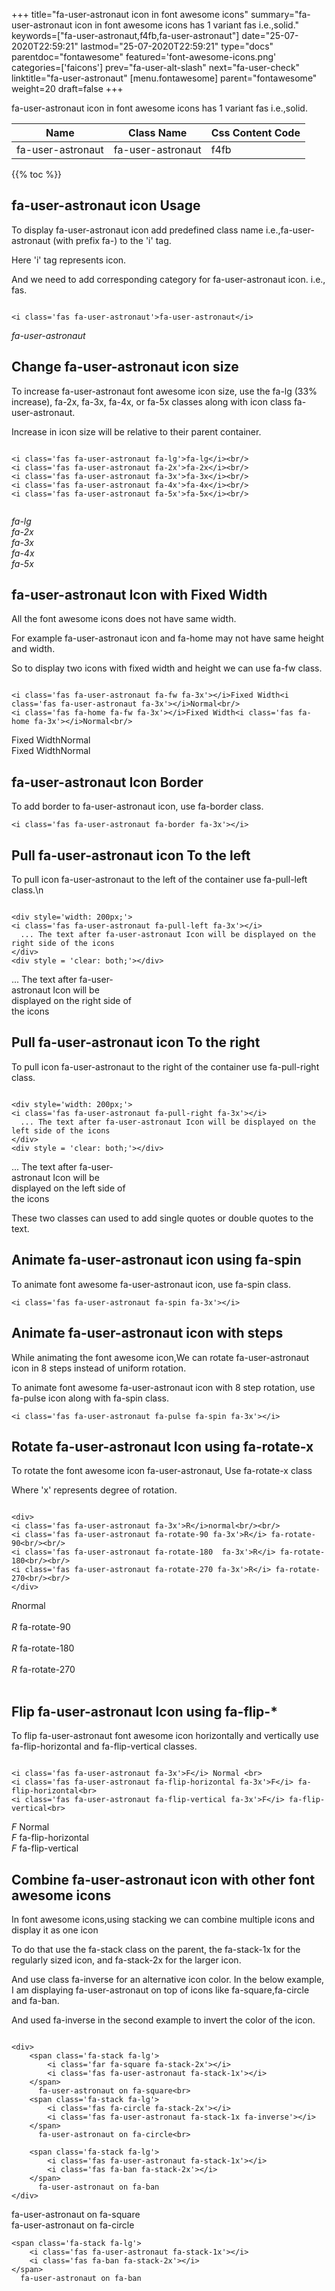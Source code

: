 +++
title="fa-user-astronaut icon in font awesome icons"
summary="fa-user-astronaut icon in font awesome icons has 1 variant fas i.e.,solid."
keywords=["fa-user-astronaut,f4fb,fa-user-astronaut"]
date="25-07-2020T22:59:21"
lastmod="25-07-2020T22:59:21"
type="docs"
parentdoc="fontawesome"
featured='font-awesome-icons.png'
categories=['faicons']
prev="fa-user-alt-slash"
next="fa-user-check"
linktitle="fa-user-astronaut"
[menu.fontawesome]
parent="fontawesome"
weight=20
draft=false
+++


fa-user-astronaut icon in font awesome icons has 1 variant fas i.e.,solid.

<div class='table-responsive'><table class='table'><thead><tr><th>Name</th><th>Class Name</th><th>Css Content Code</th></tr></thead><tbody><tr><td>fa-user-astronaut</td><td>fa-user-astronaut</td><td>f4fb</td></tr></tbody></table></div>


{{% toc %}}


## fa-user-astronaut icon Usage

To display fa-user-astronaut icon add predefined class name i.e.,fa-user-astronaut (with prefix fa-) to the 'i' tag.

Here 'i' tag represents icon.

And we need to add corresponding category for fa-user-astronaut icon. i.e., fas.


```

<i class='fas fa-user-astronaut'>fa-user-astronaut</i>
```

<i class='fas fa-user-astronaut'>fa-user-astronaut</i>




## Change fa-user-astronaut icon size
To increase fa-user-astronaut font awesome icon size, use the fa-lg (33% increase), fa-2x, fa-3x, fa-4x, or fa-5x classes along with icon class fa-user-astronaut.

Increase in icon size will be relative to their parent container. 

```

<i class='fas fa-user-astronaut fa-lg'>fa-lg</i><br/>
<i class='fas fa-user-astronaut fa-2x'>fa-2x</i><br/>
<i class='fas fa-user-astronaut fa-3x'>fa-3x</i><br/>
<i class='fas fa-user-astronaut fa-4x'>fa-4x</i><br/>
<i class='fas fa-user-astronaut fa-5x'>fa-5x</i><br/>
            
```

<i class='fas fa-user-astronaut fa-lg'>fa-lg</i><br/>
<i class='fas fa-user-astronaut fa-2x'>fa-2x</i><br/>
<i class='fas fa-user-astronaut fa-3x'>fa-3x</i><br/>
<i class='fas fa-user-astronaut fa-4x'>fa-4x</i><br/>
<i class='fas fa-user-astronaut fa-5x'>fa-5x</i><br/>
            



## fa-user-astronaut Icon with Fixed Width 

All the font awesome icons does not have same width.

For example fa-user-astronaut icon and fa-home may not have same height and width.

So to display two icons with fixed width and height we can use fa-fw class.


```

<i class='fas fa-user-astronaut fa-fw fa-3x'></i>Fixed Width<i class='fas fa-user-astronaut fa-3x'></i>Normal<br/>
<i class='fas fa-home fa-fw fa-3x'></i>Fixed Width<i class='fas fa-home fa-3x'></i>Normal<br/>
```

<i class='fas fa-user-astronaut fa-fw fa-3x'></i>Fixed Width<i class='fas fa-user-astronaut fa-3x'></i>Normal<br/>
<i class='fas fa-home fa-fw fa-3x'></i>Fixed Width<i class='fas fa-home fa-3x'></i>Normal<br/>



## fa-user-astronaut Icon Border 

To add border to fa-user-astronaut icon, use fa-border class.


```
<i class='fas fa-user-astronaut fa-border fa-3x'></i>

```
<i class='fas fa-user-astronaut fa-border fa-3x'></i>





## Pull fa-user-astronaut icon To the left

To pull icon fa-user-astronaut to the left of the container use fa-pull-left class.\n

```

<div style='width: 200px;'>
<i class='fas fa-user-astronaut fa-pull-left fa-3x'></i>
  ... The text after fa-user-astronaut Icon will be displayed on the right side of the icons
</div>
<div style = 'clear: both;'></div>
```

<div style='width: 200px;'>
<i class='fas fa-user-astronaut fa-pull-left fa-3x'></i>
  ... The text after fa-user-astronaut Icon will be displayed on the right side of the icons
</div>
<div style = 'clear: both;'></div>




## Pull fa-user-astronaut icon To the right
To pull icon fa-user-astronaut to the right of the container use fa-pull-right class.

```

<div style='width: 200px;'>
<i class='fas fa-user-astronaut fa-pull-right fa-3x'></i>
  ... The text after fa-user-astronaut Icon will be displayed on the left side of the icons
</div>
<div style = 'clear: both;'></div>
```

<div style='width: 200px;'>
<i class='fas fa-user-astronaut fa-pull-right fa-3x'></i>
  ... The text after fa-user-astronaut Icon will be displayed on the left side of the icons
</div>
<div style = 'clear: both;'></div>

These two classes can used to add single quotes or double quotes to the text.


## Animate fa-user-astronaut icon using fa-spin
To animate font awesome fa-user-astronaut icon, use fa-spin class.

```
<i class='fas fa-user-astronaut fa-spin fa-3x'></i>
```
<i class='fas fa-user-astronaut fa-spin fa-3x'></i>




## Animate fa-user-astronaut icon with steps
While animating the font awesome icon,We can rotate fa-user-astronaut icon in 8 steps instead of uniform rotation.

To animate font awesome fa-user-astronaut icon with 8 step rotation, use fa-pulse icon along with fa-spin class.


```
<i class='fas fa-user-astronaut fa-pulse fa-spin fa-3x'></i>

```
<i class='fas fa-user-astronaut fa-pulse fa-spin fa-3x'></i>





## Rotate fa-user-astronaut Icon using fa-rotate-x
To rotate the font awesome icon fa-user-astronaut, Use fa-rotate-x class

Where 'x' represents degree of rotation.


```

<div>
<i class='fas fa-user-astronaut fa-3x'>R</i>normal<br/><br/>
<i class='fas fa-user-astronaut fa-rotate-90 fa-3x'>R</i> fa-rotate-90<br/><br/> 
<i class='fas fa-user-astronaut fa-rotate-180  fa-3x'>R</i> fa-rotate-180<br/><br/> 
<i class='fas fa-user-astronaut fa-rotate-270 fa-3x'>R</i> fa-rotate-270<br/><br/>
</div>
```

<div>
<i class='fas fa-user-astronaut fa-3x'>R</i>normal<br/><br/>
<i class='fas fa-user-astronaut fa-rotate-90 fa-3x'>R</i> fa-rotate-90<br/><br/> 
<i class='fas fa-user-astronaut fa-rotate-180  fa-3x'>R</i> fa-rotate-180<br/><br/> 
<i class='fas fa-user-astronaut fa-rotate-270 fa-3x'>R</i> fa-rotate-270<br/><br/>
</div>




## Flip fa-user-astronaut Icon using fa-flip-*
To flip fa-user-astronaut font awesome icon horizontally and vertically use fa-flip-horizontal and fa-flip-vertical classes. 

```

<i class='fas fa-user-astronaut fa-3x'>F</i> Normal <br>
<i class='fas fa-user-astronaut fa-flip-horizontal fa-3x'>F</i> fa-flip-horizontal<br>
<i class='fas fa-user-astronaut fa-flip-vertical fa-3x'>F</i> fa-flip-vertical<br>
```

<i class='fas fa-user-astronaut fa-3x'>F</i> Normal <br>
<i class='fas fa-user-astronaut fa-flip-horizontal fa-3x'>F</i> fa-flip-horizontal<br>
<i class='fas fa-user-astronaut fa-flip-vertical fa-3x'>F</i> fa-flip-vertical<br>




## Combine fa-user-astronaut icon with other font awesome icons
In font awesome icons,using stacking we can combine multiple icons and display it as one icon 

To do that use the fa-stack class on the parent, the fa-stack-1x for the regularly sized icon, and fa-stack-2x for the larger icon.

And use class fa-inverse for an alternative icon color. 
In the below example, I am displaying fa-user-astronaut on top of icons like fa-square,fa-circle and fa-ban.

And used fa-inverse in the second example to invert the color of the icon.

```

<div>
    <span class='fa-stack fa-lg'>
        <i class='far fa-square fa-stack-2x'></i>
        <i class='fas fa-user-astronaut fa-stack-1x'></i>
    </span>
      fa-user-astronaut on fa-square<br>
    <span class='fa-stack fa-lg'>
        <i class='fas fa-circle fa-stack-2x'></i>
        <i class='fas fa-user-astronaut fa-stack-1x fa-inverse'></i>
    </span>
      fa-user-astronaut on fa-circle<br>

    <span class='fa-stack fa-lg'>
        <i class='fas fa-user-astronaut fa-stack-1x'></i>
        <i class='fas fa-ban fa-stack-2x'></i>
    </span>
      fa-user-astronaut on fa-ban
</div>
```

<div>
    <span class='fa-stack fa-lg'>
        <i class='far fa-square fa-stack-2x'></i>
        <i class='fas fa-user-astronaut fa-stack-1x'></i>
    </span>
      fa-user-astronaut on fa-square<br>
    <span class='fa-stack fa-lg'>
        <i class='fas fa-circle fa-stack-2x'></i>
        <i class='fas fa-user-astronaut fa-stack-1x fa-inverse'></i>
    </span>
      fa-user-astronaut on fa-circle<br>

    <span class='fa-stack fa-lg'>
        <i class='fas fa-user-astronaut fa-stack-1x'></i>
        <i class='fas fa-ban fa-stack-2x'></i>
    </span>
      fa-user-astronaut on fa-ban
</div>






